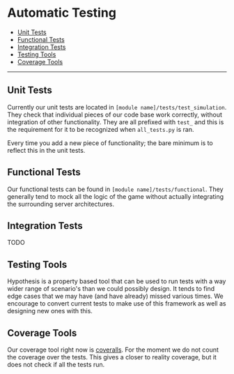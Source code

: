 # Automatic Testing
- [Unit Tests](#unit-tests)
- [Functional Tests](#functional-tests)
- [Integration Tests](#integration-tests)
- [Testing Tools](#testing-tools)
- [Coverage Tools](#coverage-tools)

---


## Unit Tests
Currently our unit tests are located in `[module name]/tests/test_simulation`. They check that individual pieces of our code base work correctly, without integration of other functionality. They are all prefixed with `test_` and this is the requirement for it to be recognized when `all_tests.py` is ran. 

Every time you add a new piece of functionality; the bare minimum is to reflect this in the unit tests.

## Functional Tests
Our functional tests can be found in `[module name]/tests/functional`. They generally tend to mock all the logic of the game without actually integrating the surrounding server architectures.

## Integration Tests
TODO

## Testing Tools
Hypothesis is a property based tool that can be used to run tests with a way wider range of scenario's than we could possibly design. It tends to find edge cases that we may have (and have already) missed various times. We encourage to convert current tests to make use of this framework as well as designing new ones with this.

## Coverage Tools
Our coverage tool right now is [coveralls](https://coveralls.io/). For the moment we do not count the coverage over the tests. This gives a closer to reality coverage, but it does not check if all the tests run.